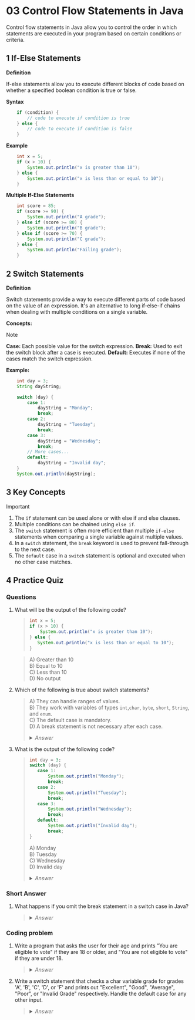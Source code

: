 # 03 Control Flow Statements in Java

Control flow statements in Java allow you to control the order in which statements are executed in your program based on certain conditions or criteria.

## 1 If-Else Statements

**Definition**

If-else statements allow you to execute different blocks of code based on whether a specified boolean condition is true or false.

**Syntax**

```java
    if (condition) {
        // code to execute if condition is true
    } else {
        // code to execute if condition is false
    }
```

**Example**

```java
    int x = 5;
    if (x > 10) {
        System.out.println("x is greater than 10");
    } else {
        System.out.println("x is less than or equal to 10");
    }
```

**Multiple If-Else Statements**

```java
    int score = 85;
    if (score >= 90) {
        System.out.println("A grade");
    } else if (score >= 80) {
        System.out.println("B grade");
    } else if (score >= 70) {
        System.out.println("C grade");
    } else {
        System.out.println("Failing grade");
    }
```

## 2 Switch Statements

**Definition**

Switch statements provide a way to execute different parts of code based on the value of an expression. It's an alternative to long if-else-if chains when dealing with multiple conditions on a single variable.

**Concepts:**
> [!NOTE]
> **Case:** Each possible value for the switch expression.
> **Break:** Used to exit the switch block after a case is executed.
> **Default:** Executes if none of the cases match the switch expression.

**Example:**

```java
    int day = 3;
    String dayString;

    switch (day) {
        case 1:
            dayString = "Monday";
            break;
        case 2:
            dayString = "Tuesday";
            break;
        case 3:
            dayString = "Wednesday";
            break;
        // More cases...
        default:
            dayString = "Invalid day";
    }
    System.out.println(dayString);
```

## 3 Key Concepts

> [!IMPORTANT]
> 1. The `if` statement can be used alone or with else if and else clauses.
> 2. Multiple conditions can be chained using `else if`.
> 3. The `switch` statement is often more efficient than multiple `if-else` statements when comparing a single variable against multiple values.
> 4. In a `switch` statement, the `break` keyword is used to prevent fall-through to the next case.
> 5. The `default` case in a `switch` statement is optional and executed when no other case matches.

## 4 Practice Quiz

### Questions

1. What will be the output of the following code?
    > ```java
    > int x = 5;
    > if (x > 10) {
    >     System.out.println("x is greater than 10");
    > } else {
    >    System.out.println("x is less than or equal to 10");
    > }
    >```

    > A) Greater than 10 <br>
    B) Equal to 10 <br>
    C) Less than 10 <br>
    D) No output 

2. Which of the following is true about switch statements?

    > A) They can handle ranges of values. <br>
    B) They work with variables of types `int`,`char`, `byte`, `short`, `String`, and `enum`. <br>
    C) The default case is mandatory. <br>
    D) A break statement is not necessary after each case.
    ><details>
    ><summary><i>Answer</i></summary>
    >(<i>B is correct. The `default` is not required; The `Break` statements are optional but recommended to prevent fall-through to the next case. </i>)
    ></details>

3. What is the output of the following code?

    >```java
    >int day = 3;
    >switch (day) {
    >    case 1:
    >        System.out.println("Monday");
    >        break;
    >    case 2:
    >        System.out.println("Tuesday");
    >        break;
    >    case 3:
    >        System.out.println("Wednesday");
    >        break;
    >    default:
    >        System.out.println("Invalid day");
    >        break;
    >}
    >```
    > A) Monday  <br>
    B) Tuesday  <br>
    C) Wednesday  <br>
    D) Invalid day
    ><details>
    ><summary><i>Answer</i></summary>
    > <i> C) Wednesday.</i>
    ></details>

### Short Answer

1. What happens if you omit the break statement in a switch case in Java?
    ><details>
    ><summary><i>Answer</i></summary>
    > <i> If the break statement is omitted, the program will continue executing the code of the following case(s) until it finds a break statement or reaches the end of the switch block. This is known as "fall-through."</i>
    ></details>

### Coding problem

1. Write a program that asks the user for their age and prints "You are eligible to vote" if they are 18 or older, and "You are not eligible to vote" if they are under 18.

    ><details>
    ><summary><i>Answer</i></summary>
    > <i> [VotingAge.java](./coding/VotingAge.java)</i>
    ></details>
2. Write a switch statement that checks a char variable grade for grades 'A', 'B', 'C', 'D', or 'F' and prints out "Excellent", "Good", "Average", "Poor", or "Invalid Grade" respectively. Handle the default case for any other input.

    ><details>
    ><summary><i>Answer</i></summary>
    > <i> [heckGrades.java](./coding/CheckGrades.java)</i>
    ></details>
